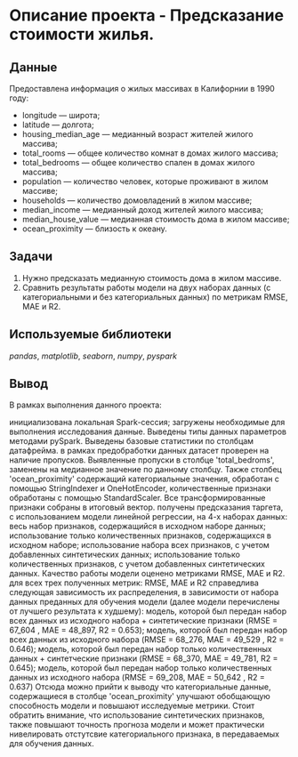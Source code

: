 # Oписание проекта - Предсказание стоимости жилья.

## Данные

Предоставлена информация о жилых массивах в Калифорнии в 1990 году:

- longitude — широта;
- latitude — долгота;
- housing_median_age — медианный возраст жителей жилого массива;
- total_rooms — общее количество комнат в домах жилого массива;
- total_bedrooms — общее количество спален в домах жилого массива;
- population — количество человек, которые проживают в жилом массиве;
- households — количество домовладений в жилом массиве;
- median_income — медианный доход жителей жилого массива;
- median_house_value — медианная стоимость дома в жилом массиве;
- ocean_proximity — близость к океану.

## Задачи

1. Нужно предсказать медианную стоимость дома в жилом массиве.
2. Сравнить результаты работы модели на двух наборах данных (с категориальными и без категориальных данных) по метрикам RMSE, MAE и R2.

## Используемые библиотеки
*pandas*, *matplotlib*, *seaborn*, *numpy*, *pyspark*

## Вывод

В рамках выполнения данного проекта:

инициализована локальная Spark-сессия;
загружены необходимые для выполнения исследования данные. Выведены типы данных параметров методами pySpark. Выведены базовые статистики по столбцам датафрейма.
в рамках предобработки данных датасет проверен на наличие пропусков. Выявленные пропуски в столбце 'total_bedroms', заменены на медианное значение по данному столбцу. Также столбец 'ocean_proximity' содержащий категориальные значения, обработан с помощью StringIndexer и OneHotEncoder, количественные признаки обработаны с помощью StandardScaler. Все трансформированные признаки собраны в итоговый вектор.
получены предсказания таргета, с использованием модели линейной регрессии, на 4-х наборах данных:
весь набор признаков, содержащийся в исходном наборе данных;
использование только количественных признаков, содержащихся в исходном наборе;
использование набора всех признаков, с учетом добавленных синтетических данных;
использование только количественных признаков, с учетом добавленных синтетических данных. Качество работы модели оценено метриками RMSE, MAE и R2.
для всех трех полученных метрик: RMSE, MAE и R2 справедлива следующая зависимость их распределения, в зависимости от набора данных преданных для обучения модели (далее модели перечислены от лучшего результата к худшему):
модель, которой был передан набор всех данных из исходного набора + синтетические признаки (RMSE = 67_604 , MAE = 48_897, R2 = 0.653);
модель, которой был передан набор всех данных из исходного набора (RMSE = 68_276, MAE = 49_529 , R2 = 0.646);
модель, которой был передан набор только количественных данных + синтетческие признаки (RMSE = 68_370, MAE = 49_781, R2 = 0.645);
модель, которой был передан набор только количественных данных из исходного набора (RMSE = 69_208, MAE = 50_642 , R2 = 0.637)
Отсюда можно прийти к выводу что категориальные данные, содержащиеся в столбце 'ocean_proximity' улучшают обобщающую способность модели и повышают исследуемые метрики. Стоит обратить внимание, что использование синтетических признаков, также повышают точность прогноза модели и может практически нивелировать отстутсвие категориального признака, в передаваемых для обучения данных.
